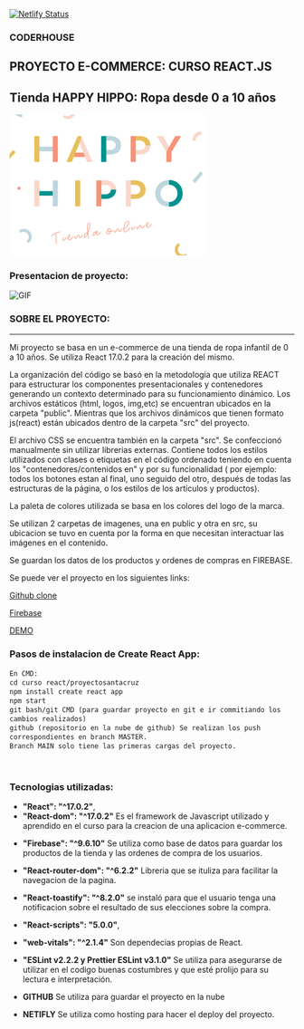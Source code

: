 [![Netlify Status](https://api.netlify.com/api/v1/badges/49452fdc-8a4e-49aa-b791-3becf49419bc/deploy-status)](https://app.netlify.com/sites/fancy-manatee-1171c6/deploys)

### CODERHOUSE
## PROYECTO E-COMMERCE: CURSO REACT.JS 

## Tienda HAPPY HIPPO: Ropa desde 0 a 10 años


![](/src/assets/imgs/logoHH.png)

### Presentacion de proyecto:
![GIF](./src/assets/imgs/tiendahh.gif)

### SOBRE EL PROYECTO:
---
Mi proyecto se basa en un e-commerce de una tienda de ropa infantil de 0 a 10 años. 
Se utiliza React 17.0.2 para la creación del mismo.

 La organización del código se basó en la metodologia que utiliza REACT para estructurar los componentes presentacionales y contenedores generando un contexto determinado para su funcionamiento dinámico. 
Los archivos estáticos (html, logos, img,etc) se encuentran ubicados en la carpeta "public". Mientras que los archivos dinámicos que tienen formato js(react) están ubicados dentro de la carpeta "src" del proyecto.

El archivo CSS se encuentra también en la carpeta "src". Se confeccionó manualmente sin utilizar librerias externas. Contiene todos los estilos utilizados con clases o etiquetas en el código ordenado teniendo en cuenta los "contenedores/contenidos en" y por su funcionalidad ( por ejemplo: todos los botones estan al final, uno seguido del otro, después de todas las estructuras de la página, o los estilos de los artículos y productos).

La paleta de colores utilizada se basa en los colores del logo de la marca.

Se utilizan 2 carpetas de imagenes, una en public y otra en src, su ubicacion se tuvo en cuenta por la forma en que necesitan interactuar las imágenes en el contenido.

Se guardan los datos de los productos y ordenes de compras en FIREBASE.

Se puede ver el proyecto en los siguientes links:

[Github clone](https://github.com/fitisc/proyectosantacruz.git)

[Firebase](https://console.firebase.google.com/u/0/project/happyhippo-tienda/firestore/data/~2Forders)

[DEMO](https://fancy-manatee-1171c6.netlify.app)

### Pasos de instalacion de Create React App:
```
En CMD:
cd curso react/proyectosantacruz
npm install create react app
npm start
git bash/git CMD (para guardar proyecto en git e ir commitiando los cambios realizados)
github (repositorio en la nube de github) Se realizan los push correspondientes en branch MASTER. 
Branch MAIN solo tiene las primeras cargas del proyecto.



``` 
### Tecnologias utilizadas:

* **"React": "^17.0.2"**,
* **"React-dom": "^17.0.2"**
Es el framework de Javascript utilizado y aprendido en el curso para la creacion de una aplicacion e-commerce.

+ **"Firebase": "^9.6.10"**
 Se utiliza como base de datos para guardar los productos de la tienda y las ordenes de compra de los usuarios.

* **"React-router-dom": "^6.2.2"**
Libreria que se ituliza para facilitar la navegacion de la pagina.

+  **"React-toastify": "^8.2.0"**
 se instaló para que el usuario tenga una notificacion sobre el resultado de sus elecciones sobre la compra.

*  **"React-scripts": "5.0.0"**,
+  **"web-vitals": "^2.1.4"** 
Son dependecias propias de React.

* **"ESLint v2.2.2 y Prettier ESLint v3.1.0"**
Se utiliza para asegurarse de utilizar en el codigo buenas costumbres y que esté prolijo para su lectura e interpretación.

+ **GITHUB**
Se utiliza para guardar el proyecto en la nube

* **NETIFLY**
Se utiliza como hosting para hacer el deploy del proyecto.




